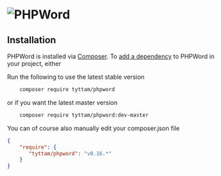 # ![PHPWord](https://rawgit.com/PHPOffice/PHPWord/develop/docs/images/phpword.svg "PHPWord")
## Installation

PHPWord is installed via [Composer](https://getcomposer.org/).
To [add a dependency](https://getcomposer.org/doc/04-schema.md#package-links) to PHPWord in your project, either

Run the following to use the latest stable version
```sh
    composer require tyttam/phpword
```
or if you want the latest master version
```sh
    composer require tyttam/phpword:dev-master
```

You can of course also manually edit your composer.json file
```json
{
    "require": {
       "tyttam/phpword": "v0.16.*"
    }
}
```
